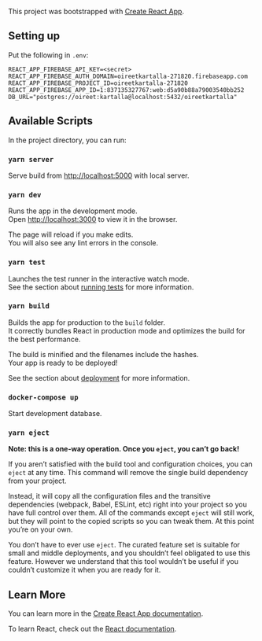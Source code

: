 This project was bootstrapped with [Create React App](https://github.com/facebook/create-react-app).

## Setting up

Put the following in `.env`:

```
REACT_APP_FIREBASE_API_KEY=<secret>
REACT_APP_FIREBASE_AUTH_DOMAIN=oireetkartalla-271820.firebaseapp.com
REACT_APP_FIREBASE_PROJECT_ID=oireetkartalla-271820
REACT_APP_FIREBASE_APP_ID=1:837135327767:web:d5a90b88a79003540bb252
DB_URL="postgres://oireet:kartalla@localhost:5432/oireetkartalla"
```

## Available Scripts

In the project directory, you can run:

### `yarn server`

Serve build from [http://localhost:5000](http://localhost:5000) with local server.

### `yarn dev`

Runs the app in the development mode.<br />
Open [http://localhost:3000](http://localhost:3000) to view it in the browser.

The page will reload if you make edits.<br />
You will also see any lint errors in the console.

### `yarn test`

Launches the test runner in the interactive watch mode.<br />
See the section about [running tests](https://facebook.github.io/create-react-app/docs/running-tests) for more information.

### `yarn build`

Builds the app for production to the `build` folder.<br />
It correctly bundles React in production mode and optimizes the build for the best performance.

The build is minified and the filenames include the hashes.<br />
Your app is ready to be deployed!

See the section about [deployment](https://facebook.github.io/create-react-app/docs/deployment) for more information.

### `docker-compose up`

Start development database.

### `yarn eject`

**Note: this is a one-way operation. Once you `eject`, you can’t go back!**

If you aren’t satisfied with the build tool and configuration choices, you can `eject` at any time. This command will remove the single build dependency from your project.

Instead, it will copy all the configuration files and the transitive dependencies (webpack, Babel, ESLint, etc) right into your project so you have full control over them. All of the commands except `eject` will still work, but they will point to the copied scripts so you can tweak them. At this point you’re on your own.

You don’t have to ever use `eject`. The curated feature set is suitable for small and middle deployments, and you shouldn’t feel obligated to use this feature. However we understand that this tool wouldn’t be useful if you couldn’t customize it when you are ready for it.

## Learn More

You can learn more in the [Create React App documentation](https://facebook.github.io/create-react-app/docs/getting-started).

To learn React, check out the [React documentation](https://reactjs.org/).
